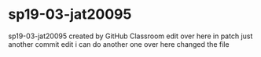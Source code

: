 # sp19-03-jat20095
sp19-03-jat20095 created by GitHub Classroom
edit over here in patch
just another commit edit
i can do another one over here changed the file
